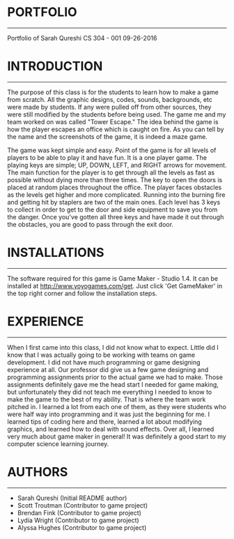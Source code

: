 # PORTFOLIO
-------------
Portfolio of Sarah Qureshi
CS 304 - 001
09-26-2016

# INTRODUCTION
----------------
   The purpose of this class is  for the students to learn how to make a game from scratch. All the graphic designs, codes, sounds, backgrounds, etc were made by students. If any were pulled off from other sources, they were still modified by the students before being used. The game me and my team worked on was called "Tower Escape." The idea behind the game is how the player escapes an office which is caught on fire. As you can tell by the name and the screenshots of the game, it is indeed a maze game. 
   
   The game was kept simple and easy. Point of the game is for all levels of players to be able to play it and have fun. It is a one player game. The playing keys are simple; UP, DOWN, LEFT, and RIGHT arrows for movement. The main function for the player is to get through all the levels as fast as possible without dying more than three times. The key to open the doors is placed at random places throughout the office. The player faces obstacles as the levels get higher and more complicated.  Running into the burning fire and getting hit by staplers are two of the main ones. Each level has 3 keys to collect in order to get to the door and side equipment to save you from the danger. Once you've gotten all three keys and have made it out  through the obstacles, you are good to pass through the exit door. 
  
# INSTALLATIONS
----------------
  The software required for this game is Game Maker - Studio 1.4. It can be installed at http://www.yoyogames.com/get.  Just click 'Get GameMaker' in the top right corner and follow the installation steps. 

# EXPERIENCE
-------------
  When I first came into this class, I did not know what to expect. Little did I know that I was actually going to be working with teams on game development. I did not have much programming or game designing experience at all. Our professor did give us a few game designing and programming  assignments prior to the actual game we had to make. Those assignments definitely gave me the head start I needed for game making, but unfortunately they did not teach me everything I needed to know to make the game to the best of my ability. That is where the team work pitched in. I learned a lot from each one of them, as they were students who were half way into programming and it was just the beginning for me. I learned tips of coding here and there, learned a lot about modifying graphics, and learned how to deal with sound effects. Over all, I learned very much about game maker in general! It was definitely a good start to my computer science learning journey. 

# AUTHORS
----------------
- Sarah  Qureshi (Initial README author)
- Scott Troutman (Contributor to game project)
- Brendan Fink (Contributor to game project)
- Lydia Wright (Contributor to game project)
- Alyssa Hughes (Contributor to game project)
